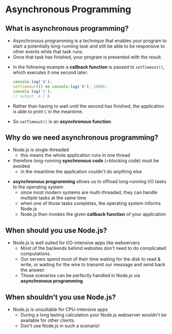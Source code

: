 # Asynchronous Programming

## What is asynchronous programming?

- Asynchronous programming is a technique that enables your program to start a potentially long-running task and still be able to be responsive to other events while that task runs.
- Once that task has finished, your program is presented with the result.

<!---->

- In the following example a **callback function** is passed to `setTimeout()`, which executes it one second later:

  ```typescript [|1|2|3|4]
  console.log('A');
  setTimeout(() => console.log('B'), 1000);
  console.log('C');
  // output: A C B
  ```

- Rather than having to wait until the second has finished, the application is able to print `C` in the meantime.

- So `setTimeout()` is an **asynchronous function**.

## Why do we need asynchronous programming?

- Node.js is single-threaded
  - this means the whole application runs in one thread
- therefore long-running **synchronous code** (=blocking code) must be avoided
  - in the meantime the application couldn't do anything else

<!---->

- **asynchronous programming** allows us to offload long-running I/O tasks to the operating system 
  - since most modern systems are multi-threaded, they can handle multiple tasks at the same time
  - when one of those tasks completes, the operating system informs Node.js
  - Node.js then invokes the given **callback function** of your application

## When should you use Node.js?

- Node.js is well suited for I/O-intensive apps like webservers
  - Most of the backends behind websites don’t need to do complicated computations.
  - Our servers spend most of their time waiting for the disk to read & write, or waiting for the wire to transmit our message and send back the answer.
  - Those scenarios can be perfectly handled in Node.js via **asynchronous programming**.

## When shouldn't you use Node.js?

- Node.js is unsuitable for CPU-intensive apps
  - During a long lasting calculation your Node.js webserver wouldn't be available for other clients.
  - Don't use Node.js in such a scenario!